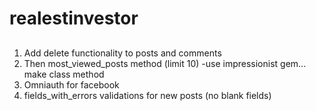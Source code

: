 # realestinvestor

##
  1. Add delete functionality to posts and comments
  2. Then most_viewed_posts method (limit 10) -use impressionist gem... make class method
  3. Omniauth for facebook
  4. fields_with_errors validations for new posts (no blank fields)